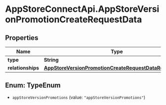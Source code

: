 # AppStoreConnectApi.AppStoreVersionPromotionCreateRequestData

## Properties

Name | Type | Description | Notes
------------ | ------------- | ------------- | -------------
**type** | **String** |  | 
**relationships** | [**AppStoreVersionPromotionCreateRequestDataRelationships**](AppStoreVersionPromotionCreateRequestDataRelationships.md) |  | 



## Enum: TypeEnum


* `appStoreVersionPromotions` (value: `"appStoreVersionPromotions"`)




